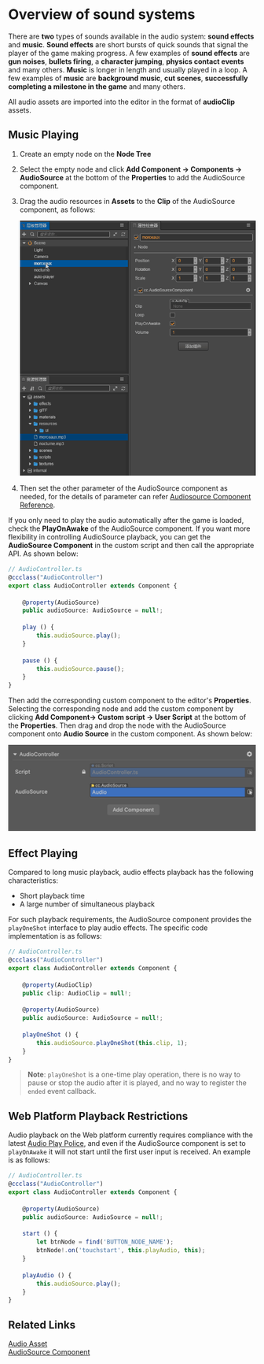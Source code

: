 # Overview of sound systems

There are __two__ types of sounds available in the audio system: __sound effects__ and __music__. __Sound effects__ are short bursts of quick sounds that signal the player of the game making progress. A few examples of __sound effects__ are __gun noises__, __bullets firing__, a __character jumping__, __physics contact events__ and many others. __Music__ is longer in length and usually played in a loop. A few examples of __music__ are __background music__, __cut scenes__, __successfully completing a milestone in the game__ and many others.

All audio assets are imported into the editor in the format of __audioClip__ assets.

## Music Playing

1. Create an empty node on the __Node Tree__
2. Select the empty node and click __Add Component -> Components -> AudioSource__ at the bottom of the __Properties__ to add the AudioSource component.
3. Drag the audio resources in __Assets__ to the __Clip__ of the AudioSource component, as follows:

    ![](audio/audiocilp.gif)

4. Then set the other parameter of the AudioSource component as needed, for the details of parameter can refer [Audiosource Component Reference](./audiosource.md).

If you only need to play the audio automatically after the game is loaded, check the __PlayOnAwake__ of the AudioSource component. If you want more flexibility in controlling AudioSource playback, you can get the __AudioSource Component__ in the custom script and then call the appropriate API. As shown below:

```typescript
// AudioController.ts
@ccclass("AudioController")
export class AudioController extends Component { 
    
    @property(AudioSource)
    public audioSource: AudioSource = null!;

    play () {
        this.audioSource.play();
    }

    pause () {
        this.audioSource.pause();
    }
}
```

Then add the corresponding custom component to the editor's __Properties__. Selecting the corresponding node and add the custom component by clicking __Add Component-> Custom script -> User Script__ at the bottom of the __Properties__. Then drag and drop the node with the AudioSource component onto __Audio Source__ in the custom component. As shown below:

![](audio/audiocontroller.png)

## Effect Playing

Compared to long music playback, audio effects playback has the following characteristics:
- Short playback time
- A large number of simultaneous playback

For such playback requirements, the AudioSource component provides the `playOneShot` interface to play audio effects. The specific code implementation is as follows:

```typescript
// AudioController.ts
@ccclass("AudioController")
export class AudioController extends Component {     

    @property(AudioClip)
    public clip: AudioClip = null!;   

    @property(AudioSource)
    public audioSource: AudioSource = null!;

    playOneShot () {
        this.audioSource.playOneShot(this.clip, 1);
    }
}
```

> __Note__: `playOneShot` is a one-time play operation, there is no way to pause or stop the audio after it is played, and no way to register the `ended` event callback.

## Web Platform Playback Restrictions

Audio playback on the Web platform currently requires compliance with the latest [Audio Play Police](https://www.chromium.org/audio-video/autoplay), and even if the AudioSource component is set to `playOnAwake` it will not start until the first user input is received. An example is as follows:

```typescript
// AudioController.ts
@ccclass("AudioController")
export class AudioController extends Component {      

    @property(AudioSource)
    public audioSource: AudioSource = null!;

    start () {
        let btnNode = find('BUTTON_NODE_NAME');
        btnNode!.on('touchstart', this.playAudio, this);
    }
    
    playAudio () {
        this.audioSource.play();
    }
}
```

## Related Links

[Audio Asset](../asset/audio.md)  
[AudioSource Component](./audiosource.md)
